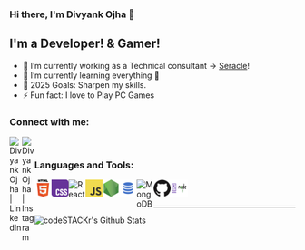 ### Hi there, I'm Divyank Ojha 👋

## I'm a Developer! & Gamer!
- 🔭 I’m currently working as a Technical consultant -> [Seracle]!
- 🌱 I’m currently learning everything 🤣
- 🥅 2025 Goals: Sharpen my skills.
- ⚡ Fun fact: I love to Play PC Games

### Connect with me:

[<img align="left" alt="DivyankOjha | LinkedIn" width="22px" src="https://cdn.jsdelivr.net/npm/simple-icons@v3/icons/linkedin.svg" />][linkedin]
[<img align="left" alt="DivyankOjha | Instagram" width="22px" src="https://cdn.jsdelivr.net/npm/simple-icons@v3/icons/instagram.svg" />][instagram]

<br />

### Languages and Tools:

<img align="left" alt="HTML5" width="30px" src="https://raw.githubusercontent.com/github/explore/80688e429a7d4ef2fca1e82350fe8e3517d3494d/topics/html/html.png" />
<img align="left" alt="CSS3" width="30px" src="https://raw.githubusercontent.com/github/explore/80688e429a7d4ef2fca1e82350fe8e3517d3494d/topics/css/css.png" />
<img align="left" alt="React" width="30px" src="https://upload.wikimedia.org/wikipedia/commons/a/a7/React-icon.svg" />
<img align="left" alt="JavaScript" width="30px" src="https://raw.githubusercontent.com/github/explore/80688e429a7d4ef2fca1e82350fe8e3517d3494d/topics/javascript/javascript.png" />
<img align="left" alt="Node.js" width="30px" src="https://raw.githubusercontent.com/github/explore/80688e429a7d4ef2fca1e82350fe8e3517d3494d/topics/nodejs/nodejs.png" />
<img align="left" alt="SQL" width="30px" src="https://raw.githubusercontent.com/github/explore/80688e429a7d4ef2fca1e82350fe8e3517d3494d/topics/sql/sql.png" />
<img align="left" alt="MongoDB" width="30px" src="https://static.javatpoint.com/mongodb/images/mongodb-tutorial.jpg" />
<img align="left" alt="GitHub" width="30px" src="https://raw.githubusercontent.com/github/explore/78df643247d429f6cc873026c0622819ad797942/topics/github/github.png" />
<img align="left" alt="Postman" width="30px" src="https://github.com/DivyankOjha/DivyankOjha/blob/master/heroku-node-1.png" />



<br />
<br />


---

<img align="left" alt="codeSTACKr's Github Stats" src="https://github-readme-stats.vercel.app/api?username=DivyankOjha&show_icons=true&hide_border=true&theme=merko" />

[instagram]: https://www.instagram.com/divyankojha
[linkedin]: https://www.linkedin.com/in/divyankojha
[github]: https://github.com/DivyankOjha
[Seracle]: https://seracle.com
